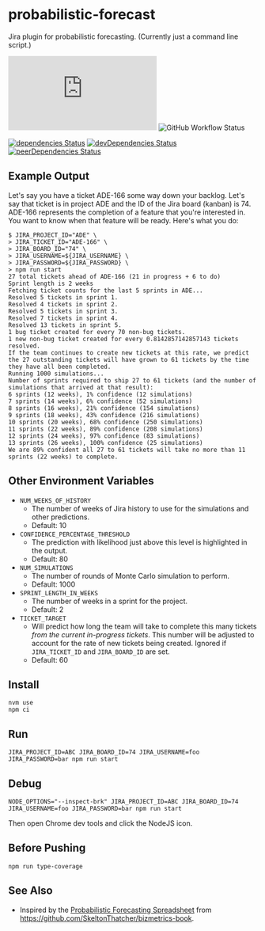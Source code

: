 # probabilistic-forecast

Jira plugin for probabilistic forecasting. (Currently just a command line script.)

[![Type Coverage](https://img.shields.io/badge/dynamic/json.svg?label=type-coverage&prefix=%E2%89%A5&suffix=%&query=$.typeCoverage.atLeast&uri=https%3A%2F%2Fraw.githubusercontent.com%2Fagiledigital-labs%2Fprobabilistic-forecast%2Fmaster%2Fpackage.json)](https://github.com/plantain-00/type-coverage)
![GitHub Workflow Status](https://img.shields.io/github/workflow/status/agiledigital-labs/probabilistic-forecast/Node.js%20CI)

[![dependencies Status](https://david-dm.org/agiledigital-labs/probabilistic-forecast/status.svg)](https://david-dm.org/agiledigital-labs/probabilistic-forecast)
[![devDependencies Status](https://david-dm.org/agiledigital-labs/probabilistic-forecast/dev-status.svg)](https://david-dm.org/agiledigital-labs/probabilistic-forecast?type=dev)
[![peerDependencies Status](https://david-dm.org/agiledigital-labs/probabilistic-forecast/peer-status.svg)](https://david-dm.org/agiledigital-labs/probabilistic-forecast?type=peer)

## Example Output

Let's say you have a ticket ADE-166 some way down your backlog. Let's say that ticket is in project ADE and the ID of the Jira board (kanban) is 74. ADE-166 represents the completion of a feature that you're interested in. You want to know when that feature will be ready. Here's what you do:

```
$ JIRA_PROJECT_ID="ADE" \
> JIRA_TICKET_ID="ADE-166" \
> JIRA_BOARD_ID="74" \
> JIRA_USERNAME=${JIRA_USERNAME} \
> JIRA_PASSWORD=${JIRA_PASSWORD} \
> npm run start
27 total tickets ahead of ADE-166 (21 in progress + 6 to do)
Sprint length is 2 weeks
Fetching ticket counts for the last 5 sprints in ADE...
Resolved 5 tickets in sprint 1.
Resolved 4 tickets in sprint 2.
Resolved 5 tickets in sprint 3.
Resolved 7 tickets in sprint 4.
Resolved 13 tickets in sprint 5.
1 bug ticket created for every 70 non-bug tickets.
1 new non-bug ticket created for every 0.8142857142857143 tickets resolved.
If the team continues to create new tickets at this rate, we predict the 27 outstanding tickets will have grown to 61 tickets by the time they have all been completed.
Running 1000 simulations...
Number of sprints required to ship 27 to 61 tickets (and the number of simulations that arrived at that result):
6 sprints (12 weeks), 1% confidence (12 simulations)
7 sprints (14 weeks), 6% confidence (52 simulations)
8 sprints (16 weeks), 21% confidence (154 simulations)
9 sprints (18 weeks), 43% confidence (216 simulations)
10 sprints (20 weeks), 68% confidence (250 simulations)
11 sprints (22 weeks), 89% confidence (208 simulations)
12 sprints (24 weeks), 97% confidence (83 simulations)
13 sprints (26 weeks), 100% confidence (25 simulations)
We are 89% confident all 27 to 61 tickets will take no more than 11 sprints (22 weeks) to complete.
```

## Other Environment Variables


 - `NUM_WEEKS_OF_HISTORY`
   - The number of weeks of Jira history to use for the simulations and other
     predictions.
   - Default: 10
 - `CONFIDENCE_PERCENTAGE_THRESHOLD`
   - The prediction with likelihood just above this level is highlighted in the output.
   - Default: 80
 - `NUM_SIMULATIONS`
   - The number of rounds of Monte Carlo simulation to perform.
   - Default: 1000
 - `SPRINT_LENGTH_IN_WEEKS`
   - The number of weeks in a sprint for the project.
   - Default: 2
 - `TICKET_TARGET`
   - Will predict how long the team will take to complete this many tickets *from the current
     in-progress tickets*. This number will be adjusted to account for the rate of new tickets
     being created. Ignored if `JIRA_TICKET_ID` and `JIRA_BOARD_ID` are set.
   - Default: 60

## Install

```
nvm use
npm ci
```

## Run

```
JIRA_PROJECT_ID=ABC JIRA_BOARD_ID=74 JIRA_USERNAME=foo JIRA_PASSWORD=bar npm run start
```

## Debug

```
NODE_OPTIONS="--inspect-brk" JIRA_PROJECT_ID=ABC JIRA_BOARD_ID=74 JIRA_USERNAME=foo JIRA_PASSWORD=bar npm run start
```

Then open Chrome dev tools and click the NodeJS icon.

## Before Pushing

```
npm run type-coverage
```

## See Also

 - Inspired by the [Probabilistic Forecasting
   Spreadsheet](https://docs.google.com/spreadsheets/d/1L-BHVNIAFprYT0auzoBxvR3wI9JQS8wxVHG9XrDR1uQ)
   from <https://github.com/SkeltonThatcher/bizmetrics-book>.
